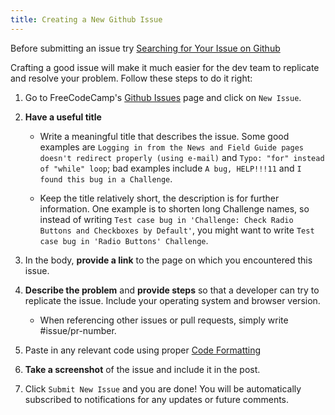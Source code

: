```yaml
---
title: Creating a New Github Issue
---
```

Before submitting an issue try <a href='https://forum.freecodecamp.com/t/searching-for-existing-issues-in-github/18390' target='_blank' rel='nofollow'>Searching for Your Issue on Github</a>

Crafting a good issue will make it much easier for the dev team to replicate and resolve your problem. Follow these steps to do it right:

1.  Go to FreeCodeCamp's <a href='https://github.com/FreeCodeCamp/FreeCodeCamp/issues' target='_blank' rel='nofollow'>Github Issues</a> page and click on `New Issue`.
2.  **Have a useful title**
    *   Write a meaningful title that describes the issue. Some good examples are `Logging in from the News and Field Guide pages doesn't redirect properly (using e-mail)` and `Typo: "for" instead of "while" loop`; bad examples include `A bug, HELP!!!11` and `I found this bug in a Challenge`.

    *   Keep the title relatively short, the description is for further information. One example is to shorten long Challenge names, so instead of writing `Test case bug in 'Challenge: Check Radio Buttons and Checkboxes by Default'`, you might want to write `Test case bug in 'Radio Buttons' Challenge`.
3.  In the body, **provide a link** to the page on which you encountered this issue.

4.  **Describe the problem** and **provide steps** so that a developer can try to replicate the issue. Include your operating system and browser version.

    *   When referencing other issues or pull requests, simply write <span class="hashtag">#issue</span>/pr-number.

5.  Paste in any relevant code using proper <a href='https://forum.freecodecamp.com/t/markdown-code-formatting/18391' target='_blank' rel='nofollow'>Code Formatting</a>

6.  **Take a screenshot** of the issue and include it in the post.

7.  Click `Submit New Issue` and you are done! You will be automatically subscribed to notifications for any updates or future comments.